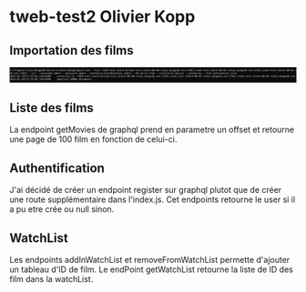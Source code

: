 # tweb-test2 Olivier Kopp

## Importation des films

![importDB](./importDB.png)

## Liste des films

La endpoint getMovies de graphql prend en parametre un offset et retourne une page de 100 film en fonction de celui-ci.

## Authentification

J'ai décidé de créer un endpoint register sur graphql plutot que de créer une route supplémentaire dans l'index.js. Cet endpoints retourne le user si il a pu etre crée ou null sinon.

## WatchList

Les endpoints addInWatchList et removeFromWatchList permette d'ajouter un tableau d'ID de film.
Le endPoint getWatchList retourne la liste de ID des film dans la watchList.
